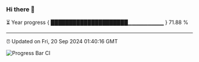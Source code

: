 ### Hi there 👋

⏳ Year progress { █████████████████████▁▁▁▁▁▁▁▁▁ } 71.88 %

---

⏰ Updated on Fri, 20 Sep 2024 01:40:16 GMT

![Progress Bar CI](https://github.com/ZhaoGui/ZhaoGui/workflows/Progress%20Bar%20CI/badge.svg)
